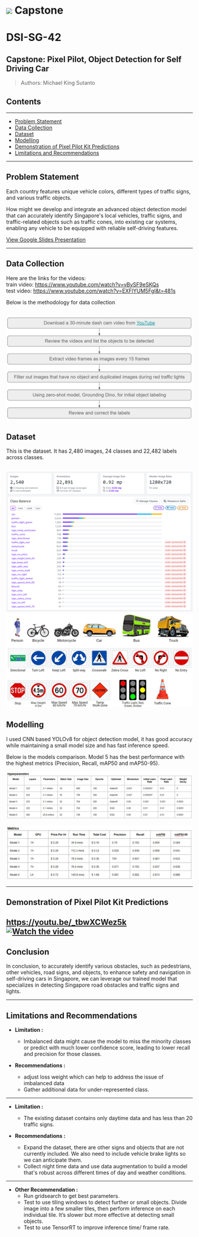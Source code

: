 # ![](https://ga-dash.s3.amazonaws.com/production/assets/logo-9f88ae6c9c3871690e33280fcf557f33.png) Capstone

# DSI-SG-42

## Capstone: Pixel Pilot, Object Detection for Self Driving Car

> Authors: Michael King Sutanto

## Contents

---

- [Problem Statement](#problem-statement)
- [Data Collection](#data-collection)
- [Dataset](#dataset)
- [Modelling](#modelling)
- [Demonstration of Pixel Pilot Kit Predictions](#demonstration-of-pixel-pilot-kit-predictions)
- [Limitations and Recommendations](#limitations-and-recommendations)

---

## Problem Statement
Each country features unique vehicle colors, different types of traffic signs, and various traffic objects. 

How might we develop and integrate an advanced object detection model that can accurately identify Singapore's local vehicles, traffic signs, and traffic-related objects such as traffic cones, into existing car systems, enabling any vehicle to be equipped with reliable self-driving features.

[View Google Slides Presentation](https://docs.google.com/presentation/d/1VGqYOxNk-EMoYRtqRAJrcrpGHPLWjuMUbZlObBw4QhU/edit?usp=sharing)

---

## Data Collection
Here are the links for the videos:  
train video: https://www.youtube.com/watch?v=vBySF9eSKQs  
test video: https://www.youtube.com/watch?v=EXFlYUM5FgI&t=481s

Below is the methodology for data collection

![alt text](images/notebook/dataCollection.JPG)
---

## Dataset
This is the dataset. It has 2,480 images, 24 classes and 22,482 labels across classes.

![alt text](images/notebook/V2_classBalance.png)
![alt text](images/notebook/24Classes.JPG)
---

## Modelling

I used CNN based YOLOv8 for object detection model, it has good accuracy while maintaining a small model size and has fast inference speed.

Below is the models comparison. Model 5 has the best performance with the highest metrics (Precision, Recall, mAP50 and mAP50-95).


![alt text](images/notebook/modelHyperparameters.JPG)

![alt text](images/notebook/modelMetrics.JPG)

---

## Demonstration of Pixel Pilot Kit Predictions
https://youtu.be/_tbwXCWez5k
[![Watch the video](https://img.youtube.com/vi/_tbwXCWez5k/maxresdefault.jpg)](https://youtu.be/_tbwXCWez5k)
---

## Conclusion

In conclusion, to accurately identify various obstacles, such as pedestrians, other vehicles, road signs, and objects, to enhance safety and navigation in self-driving cars in Singapore, we can leverage our trained model that specializes in detecting Singapore road obstacles and traffic signs and lights.

---

## Limitations and Recommendations

- **Limitation :**
  - Imbalanced data might cause the model to miss the minority classes or predict with much lower confidence score, leading to lower recall and precision for those classes.

- **Recommendations :**
  - adjust loss weight which can help to address the issue of imbalanced data
  - Gather additional data for under-represented class. 
---

- **Limitation :**
  - The existing dataset contains only daytime data and has less than 20 traffic signs.

- **Recommendations :**
  - Expand the dataset, there are other signs and objects that are not currently included. We also need to include vehicle brake lights so we can anticipate them.
  - Collect night time data and use data augmentation to build a model that's robust across different times of day and weather conditions. 
---

- **Other Recommendation :**
  - Run gridsearch to get best parameters.
  - Test to use tiling windows to detect further or small objects. Divide image into a few smaller tiles, then perform inference on each individual tile. It’s slower but more effective at detecting small objects.
  - Test to use TensorRT to improve inference time/ frame rate. 




